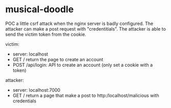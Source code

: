 # musical-doodle

POC a little csrf attack when the nginx server is badly configured. The attacker can make a post request with "credentitials".
The attacker is able to send the victim token from the cookie.

victim:
  - server: localhost
  - GET / return the page to create an account
  - POST /api/login: API to create an account (only set a cookie with a token)
  
attacker:
  - server: localhost:7000
  - GET / return a page that make a post to http:/localhost/malicious with credentials
